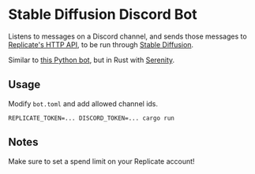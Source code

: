 # Stable Diffusion Discord Bot

Listens to messages on a Discord channel, and sends those messages to 
[Replicate's HTTP API][replicate http], to be run through [Stable Diffusion].

Similar to [this Python bot][python bot], but in Rust with [Serenity][].

[replicate http]: https://replicate.com/docs/reference/http
[Stable Diffusion]: https://replicate.com/stability-ai/stable-diffusion
[python bot]: https://replicate.com/blog/build-a-robot-artist-for-your-discord-server-with-stable-diffusion
[Serenity]: https://docs.rs/serenity/latest/serenity/

## Usage

Modify `bot.toml` and add allowed channel ids.

```
REPLICATE_TOKEN=... DISCORD_TOKEN=... cargo run
```

## Notes

Make sure to set a spend limit on your Replicate account!
